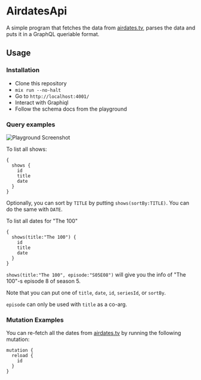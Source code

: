 # AirdatesApi

A simple program that fetches the data from [airdates.tv](http://airdates.tv), parses the data and puts it in a GraphQL queriable format.

## Usage

### Installation

- Clone this repository
- `mix run --no-halt`
- Go to `http://localhost:4001/`
- Interact with Graphiql
- Follow the schema docs from the playground

### Query examples

![Playground Screenshot](https://i.imgur.com/MlpgPcY.png)

To list all shows:

```
{
  shows {
    id
    title
    date
  }
}
```

Optionally, you can sort by `TITLE` by putting `shows(sortBy:TITLE)`. You can do the same with `DATE`.

To list all dates for "The 100"

```
{
  shows(title:"The 100") {
    id
    title
    date
  }
}
```

`shows(title:"The 100", episode:"S05E08")` will give you the info of "The 100"-s episode 8 of season 5.

Note that you can put one of `title`, `date`, `id`, `seriesId`, or `sortBy`.

`episode` can only be used with `title` as a co-arg.

### Mutation Examples

You can re-fetch all the dates from [airdates.tv](http://airdates.tv) by running the following mutation:

```
mutation {
  reload {
    id
  }
}
```